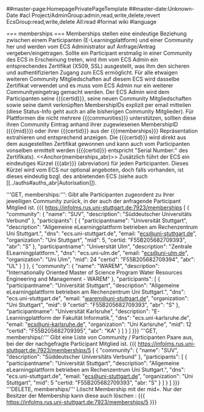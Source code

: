 ##master-page:HomepagePrivatePageTemplate
##master-date:Unknown-Date
#acl Project/AdminGroup:admin,read,write,delete,revert EcsGroup:read,write,delete All:read
#format wiki
#language

=== memberships ===
Memberships stellen eine eindeutige Beziehung zwischen einem Participanten
(E-Learningplattform) und einer Community her und werden vom ECS Administrator
auf Anfrage/Antrag vergeben/eingetragen. Sollte ein Participant erstmalig in
einer Community des ECS in Erscheinung treten, wird ihm vom ECS Admin ein
entsprechendes Zertifikat (X509, SSL) ausgestellt, was ihm den sicheren und
authentifizierten Zugang zum ECS ermöglicht. Für alle etwaigen weiteren
Community Mitgliedschaften auf diesem ECS wird dasselbe Zertifikat verwendet
und es muss vom ECS Admin nur ein weiterer Communityeingetrag gemacht werden.
Der ECS Admin wird dem Participanten seine {{{certid}}}, seine neuen Community
Mitgliedschaften sowie seine damit verknüpften MembershipIDs explizit per email
mitteilen (diese Status-Info geht auch an alle bisherigen Community
Mitglieder).  Für Plattformen die nicht mehrere {{{communities}}} unterstützen,
sollten diese ihren Community Eintrag anhand ihrer zugewiesenen MembershipID
({{{mid}}}) oder ihrer {{{certid}}} aus der {{{memberships}}} Repräsentation
extrahieren und entsprechend anzeigen. Die {{{certid}}} wird direkt aus dem
ausgestellten Zertifikat gewonnen und kann auch vom Participanten vonselben
ermittelt werden ({{{certid}}} entspricht "Serial Number:" des Zertifikats).
<<Anchor(memberships_abr)>> Zusätzlich führt der ECS ein eindeutiges Kürzel
{{{abr}}} (abreviation) für jeden Participanten. Dieses Kürzel wird vom ECS nur
optional angeboten, doch falls vorhanden, ist dieses eindeutig bzgl. des
anbietenden ECS (siehe auch [[../auths#auths_abr|Autorisation]]).


'''GET, memberships:''': Gibt alle Participanten zugeordent zu ihrer jeweiligen Community zurück, in der auch der anfragende Participant Mitglied ist. 
{{{
https://infolms.rus.uni-stuttgart.de:7923/memberships
[
{
  "community": {
    "name": "SUV",
    "description": "Süddeutscher Universitäts Verbund"
  },
  "participants": [
    {
      "participantname": "Universität Stuttgart",
      "description": "Allgemeine eLearningplattform betrieben am Rechenzentrum Uni Stuttgart.",
      "dns": "ecs.uni-stuttgart.de",
      "email: "ecs@uni-stuttgart.de",
      "organization": "Uni Stuttgart",
      "mid": 5,
      "certid: "F55B205682709393",
      "abr": "S"
    },
      "participantname": "Universität Ulm",
      "description": "Zentrale ELearningplattform.",
      "dns": "ecs.uni-ulm.de",
      "email: "ecs@uni-ulm.de",
      "organization": "Uni Ulm",
      "mid": 24
      "certid": "F55B205682709394",
      "abr": "UL"
    }
  ]
},
{
  "community": {
    "name": "WAREM",
    "description": "Internationally Oriented Master of Science Program Water Resources Engineering and Management - WAREM"
  },
  "participants": [
    {
      "participantname": "Universität Stuttgart",
      "description": "Allgemeine eLearningplattform betrieben am Rechenzentrum Uni Stuttgart.",
      "dns": "ecs.uni-stuttgart.de",
      "email: "warem@uni-stuttgart.de",
      "organization": "Uni Stuttgart",
      "mid": 9
      "certid": "F55B205682709393",
      "abr": "S"
    },
      "participantname": "Universität Karlsruhe",
      "description": "E-Learningplattform der Fakultät Informatik.",
      "dns": "ecs.uni-karlsruhe.de",
      "email: "ecs@uni-karlsruhe.de",
      "organization": "Uni Karlsruhe",
      "mid": 12
      "certid": "F55B205682709395",
      "abr": "KA"
    }
  ]
}
]
}}}
'''GET, memberships/<mid>:''' Gibt eine Liste von Community / Participanten Paare aus, bei der der nachgefragte Participant Mitglied ist.
{{{
https://infolms.rus.uni-stuttgart.de:7923/memberships/5
[
{
  "community": {
    "name": "SUV",
    "description": "Süddeutscher Universitäts Verbund"
  },
  "participants": [
    {
      "participantname": "Universität Stuttgart",
      "description": "Allgemeine eLearningplattform betrieben am Rechenzentrum Uni Stuttgart.",
      "dns": "ecs.uni-stuttgart.de",
      "email: "ecs@uni-stuttgart.de",
      "organization": "Uni Stuttgart",
      "mid": 5
      "certid: "F55B205682709393",
      "abr: "S"
    }
  ]
}
]
}}}
'''DELETE, memberships/<id>''' Löscht Membership mit der mid=<id>. Nur der Besitzer der Membership kann diese auch löschen :
{{{
https://infolms.rus.uni-stuttgart.de:7923/memberships/5
}}}
